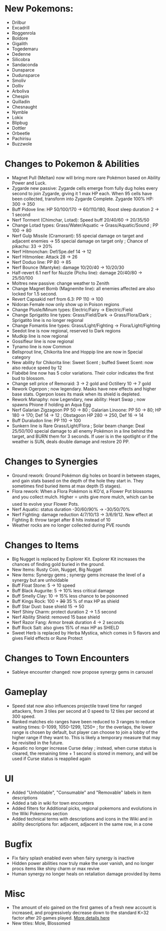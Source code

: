 # New Pokemons:

- Drilbur
- Excadrill
- Roggenrola
- Boldore
- Gigalith
- Togedemaru
- Dedenne
- Silicobra
- Sandaconda
- Dunsparce
- Dudunsparce
- Smoliv
- Dolliv
- Arboliva
- Chespin
- Quilladin
- Chesnaught
- Nymble
- Lokix
- Blipbug
- Dottler
- Orbeetle
- Pachirisu
- Buzzwole

# Changes to Pokemon & Abilities

- Magnet Pull (Meltan) now will bring more rare Pokémon based on Ability Power and Luck.
- Zygarde new passive: Zygarde cells emerge from fully dug holes every second to join Zygarde, giving it 1 max HP each. When 95 cells have been collected, transform into Zygarde Complete. Zygarde 100% HP: 300 → 350
- Buff Pidove line: HP 50/100/170 → 60/110/180, Roost sleep duration 2 → 1 second
- Nerf Torment (Chimchar, Lotad): Speed buff 20/40/60 → 20/35/50
- Change Lotad types: Grass/Water/Aquatic → Grass/Aquatic/Sound ; PP 100 → 80
- Nerf Gulp Missile (Cramorant): 55 special damage on target and adjacent enemies → 55 special damage on target only ; Chance of pikachu: 33 → 20%
- Nerf Hitmonchan: Def/Spe.def 14 → 12
- Nerf Hitmonlee: Attack 28 → 26
- Nerf Doduo line: PP 80 → 85
- Nerf Bounce (Mantyke): damage 10/20/40 → 10/20/30
- Half-revert 6.1 nerf for Nuzzle (Pichu line): damage 20/40/80 → 25/50/100
- Moltres new passive: change weather to Zenith
- Change Magnet Bomb (Magnemite line): all enemies affected are also locked for 1.5 second.
- Revert Capsakid nerf from 6.3:  PP 110 → 100
- Nidoran Female now only show up in Poison regions
- Change Plusle/Minum types: Electric/Fairy -> Electric/Field
- Change Sprigatito line types: Grass/Field/Dark -> Grass/Flora/Dark ; Sprigatito line is no longer regional
- Change Fomantis line types: Grass/Light/Fighting → Flora/Light/Fighting
- Seedot line is now regional, reserved to Dark regions
- Mudkip line is now regional
- Gossifleur line is now regional
- Tynamo line is now Common
- Bellsprout line, Chikorita line and Hoppip line are now in Special category
- New ability for Chikorita line: Sweet Scent ; buffed Sweet Scent: now also reduce speed by 12
- Flabébé line now has 5 color variations. Their color indicates the first bud to blossom.
- Change sell price of Remoraid: 3 → 2 gold and Octillery 10 → 7 gold
- Rework Ogerpon ; now legendary. Masks have new effects and higher base stats. Ogerpon loses its mask when its shield is depleted.
- Rework Manaphy: now Legendary, new ability: Heart Swap ; now spawns Phione if holding an Aqua Egg
- Nerf Galarian Zigzagoon PP 50 → 80 ; Galarian Linoone: PP 50 → 80; HP 180 → 170; Def 14 → 12 ; Obstagoon HP 280 → 250, Def 16 → 14
- Buff Duraludon line: PP 110 → 100
- Sunkern line is Rare Grass/Light/Flora ; Solar beam change: Deal 25/50/100 special damage to all enemy Pokémon in a line behind the target, and BURN them for 3 seconds. If user is in the spotlight or if the weather is SUN, deals double damage and restore 20 PP.

# Changes to Synergies

- Ground rework: Ground Pokémon dig holes on board in between stages, and gain stats based on the depth of the hole they start in. They sometimes find buried items at max depth (5 stages).
- Flora rework: When a Flora Pokémon is KO'd, a Flower Pot blossoms and you collect mulch. Higher ⭐ units give more mulch, which can be used to evolve your Flower Pots.
- Nerf Aquatic: status duration -30/60/90% → -30/50/70%
- Nerf Fighting: damage reduction 4/7/10/13 → 3/6/9/12. New effect at Fighting 8: throw target after 8 hits instead of 10
- Weather rocks are no longer collected during PVE rounds

# Changes to Items

- Big Nugget is replaced by Explorer Kit. Explorer Kit increases the chances of finding gold buried in the ground.
- New Items: Rusty Coin, Nugget, Big Nugget
- New items: Synergy gems ; synergy gems increase the level of a synergy but are unholdable
- Buff Float Stone: 5 → 10 speed
- Buff Black Augurite: 5 → 10% less critical damage
- Buff Smelly Clay: 10 → 15% less chance to be poisonned
- Buff Kings Rock: 100 + ~~30~~ 35 % of max HP as shield
- Buff Star Dust: base shield 15 → 50
- Nerf Shiny Charm: protect duration 2 → 1.5 second
- Nerf Ability Shield: removed 15 base shield
- Nerf Razor Fang: Armor break duration 4 → 2 seconds
- Buff Rock Salt: also gives 15% of max HP as SHIELD
- Sweet Herb is replaced by Herba Mystica, which comes in 5 flavors and gives Field effects or Rune Protect

# Changes to Town Encounters

- Sableye encounter changed: now propose synergy gems in carousel

# Gameplay

- Speed stat now also influences projectile travel time for ranged attackers, from 3 tiles per second at 0 speed to 12 tiles per second at 300 speed.
- Ranked matches elo ranges have been reduced to 3 ranges to reduce waiting times: 0-1099, 1050-1299, 1250+ ; for the overlaps, the lower range is chosen by default, but player can choose to join a lobby of the higher range if they want to. This is likely a temporary measure that may be revisited in the future.
- Aquatic no longer increase Curse delay ; instead, when curse status is cleared, the remaining time + 1 second is stored in memory, and will be used if Curse status is reapplied again

# UI

- Added "Unholdable", "Consumable" and "Removable" labels in item descriptions
- Added a tab in wiki for town encounters
- Added filters for Additional picks, regional pokemons and evolutions in the Wiki Pokemons section
- Added technical terms with descriptions and icons in the Wiki and in ability descriptions for: adjacent, adjacent in the same row, in a cone

# Bugfix

- Fix fairy splash enabled even when fairy synergy is inactive
- Hidden power abilities now truly make the user vanish, and no longer procs items like shiny charm or max revive
- Human synergy no longer heals on retaliation damage provided by items

# Misc

- The amount of elo gained on the first games of a fresh new account is increased, and progressively decrease down to the standard K=32 factor after 20 games played. [More details here](https://discord.com/channels/737230355039387749/1404514365406969868)
- New titles: Mole, Blossomed

